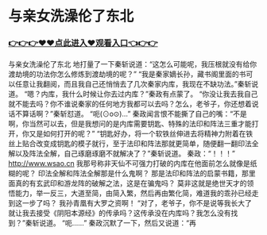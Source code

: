 # 与亲女洗澡伦了东北

### <a href="https://https://github.com/lourv/hair/issues/1">👉👉👉♥♥点此进入♥观看入口👈👉👉</a>

与亲女洗澡伦了东北
地打量了一下秦斩说道：“这怎么可能呢，我压根就没有给你渡劫境的功法你怎么修炼到渡劫境的呢？”
    “我是秦家嫡长孙，藏书阁里面的书可以任意让我翻阅，而且我自己还悄悄去了几次秦家内库，我现在不缺功法。”秦斩说道。
    “嗯？内库，我什么时候让你去过内库？”秦政有点蒙了。
    “你没让我去我自己就不能去吗？你不谁说秦家的任何地方我都可以去吗？怎么，老爷子，你还想着说话不算话啊？”秦斩怼道。
    “呃(⊙o⊙)…”
    秦政闻言恨不能撕了自己的嘴：“不是啊，你当然可以去，但是我想问的是内库需要钥匙、特殊的法印和阵法三重才能打开，你又是如何打开的呢？”
    “钥匙好办，将一个软铁丝伸进去将精神力附着在铁丝上贴合改变成钥匙的模子就行，至于法印和阵法那就更简单，随便翻一翻印法全解以及阵法全解，自己琢磨琢磨不就解决了？”秦斩说道。
    秦政：“！！！”
    http://www.wsao.cn
    我那号称非天仙不可强力打破的内库在他面前怎么就像是纸糊的呢？
    印法全解和阵法全解那是什么鬼啊？
    那是法印和阵法的启蒙书籍，那里面真的有玄武印和游龙阵的破解之法，这是在骗鬼吗？
    莫非这就是绝世天才的领悟能力，举一反三，大道至简，由简入繁，然后再由繁化简，难道我的乖孙已经走到这一步了吗？
    我孙青凰有大罗之资啊！
    “对了，老爷子，你不是说等我长大了就让我去接受《阴阳本源经》的传承吗？这传承没在内库吗？我怎么没有找到？”秦斩说道。
    “呃……”
    秦政沉默了一下，然后又说道：“再
